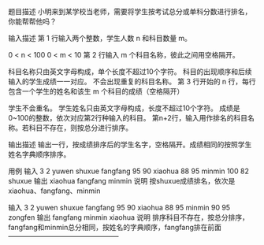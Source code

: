 题目描述
小明来到某学校当老师，需要将学生按考试总分或单科分数进行排名，你能帮帮他吗？

输入描述
第 1 行输入两个整数，学生人数 n 和科目数量 m。

0 < n < 100
0 < m < 10
第 2 行输入 m 个科目名称，彼此之间用空格隔开。

科目名称只由英文字母构成，单个长度不超过10个字符。
科目的出现顺序和后续输入的学生成绩一一对应。
不会出现重复的科目名称。
第 3 行开始的 n 行，每行包含一个学生的姓名和该生 m 个科目的成绩（空格隔开）

学生不会重名。
学生姓名只由英文字母构成，长度不超过10个字符。
成绩是0~100的整数，依次对应第2行种输入的科目。
第n+2行，输入用作排名的科目名称。若科目不存在，则按总分进行排序。

输出描述
输出一行，按成绩排序后的学生名字，空格隔开。成绩相同的按照学生姓名字典顺序排序。

用例
输入	3 2
yuwen shuxue
fangfang 95 90
xiaohua 88 95
minmin 100 82
shuxue
输出	xiaohua fangfang minmin
说明	按shuxue成绩排名，依次是xiaohua、fangfang、minmin

输入	3 2
yuwen shuxue
fangfang 95 90
xiaohua 88 95
minmin 90 95
zongfen
输出	fangfang minmin xiaohua
说明	排序科目不存在，按总分排序，fangfang和minmin总分相同，按姓名的字典顺序，fangfang排在前面
————————————————